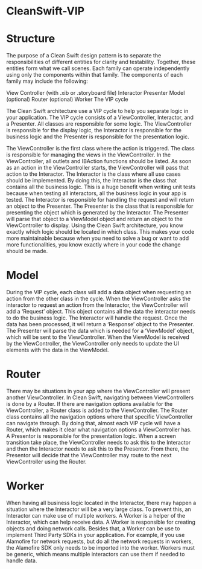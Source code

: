 # CleanSwift-VIP
# Structure

The purpose of a Clean Swift design pattern is to separate the responsibilities of different entities for clarity and testability. Together, these entities form what we call scenes. Each family can operate independently using only the components within that family. The components of each family may include the following:

View Controller (with .xib or .storyboard file)
Interactor
Presenter
Model
(optional) Router
(optional) Worker
The VIP cycle

The Clean Swift architecture use a VIP cycle to help you separate logic in your application. The VIP cycle consists of a ViewController, Interactor, and a Presenter. All classes are responsible for some logic. The ViewController is responsible for the display logic, the Interactor is responsible for the business logic and the Presenter is responsible for the presentation logic.

The ViewController is the first class where the action is triggered. The class is responsible for managing the views in the ViewController. In the ViewController, all outlets and IBAction functions should be listed. As soon as an action in the ViewController starts, the ViewController will pass that action to the Interactor. The Interactor is the class where all use cases should be implemented. By doing this, the Interactor is the class that contains all the business logic. This is a huge benefit when writing unit tests because when testing all interactors, all the business logic in your app is tested. The Interactor is responsible for handling the request and will return an object to the Presenter. The Presenter is the class that is responsible for presenting the object which is generated by the Interactor. The Presenter will parse that object to a ViewModel object and return an object to the ViewController to display. Using the Clean Swift architecture, you know exactly which logic should be located in which class. This makes your code more maintainable because when you need to solve a bug or want to add more functionalities, you know exactly where in your code the change should be made.

# Model

During the VIP cycle, each class will add a data object when requesting an action from the other class in the cycle. When the ViewController asks the interactor to request an action from the Interactor, the ViewController will add a ‘Request’ object. This object contains all the data the interactor needs to do the business logic. The Interactor will handle the request. Once the data has been processed, it will return a ‘Response’ object to the Presenter. The Presenter will parse the data which is needed for a ‘ViewModel’ object, which will be sent to the ViewController. When the ViewModel is received by the ViewController, the ViewController only needs to update the UI elements with the data in the ViewModel.

# Router

There may be situations in your app where the ViewController will present another ViewController. In Clean Swift, navigating between ViewControllers is done by a Router. If there are navigation options available for the ViewController, a Router class is added to the ViewController. The Router class contains all the navigation options where that specific ViewController can navigate through. By doing that, almost each VIP cycle will have a Router, which makes it clear what navigation options a ViewController has. A Presentor is responsible for the presentation logic. When a screen transition take place, the ViewController needs to ask this to the Interactor and then the Interactor needs to ask this to the Presentor. From there, the Presentor will decide that the ViewController may route to the next ViewController using the Router.

# Worker

When having all business logic located in the Interactor, there may happen a situation where the Interactor will be a very large class. To prevent this, an Interactor can make use of multiple workers. A Worker is a helper of the Interactor, which can help receive data. A Worker is responsible for creating objects and doing network calls. Besides that, a Worker can be use to implement Third Party SDKs in your application. For example, if you use Alamofire for network requests, but do all the network requests in workers, the Alamofire SDK only needs to be imported into the worker. Workers must be generic, which means multiple interactors can use them if needed to handle data.
